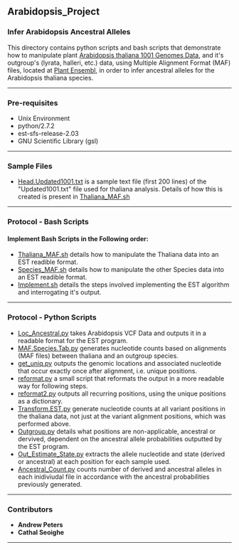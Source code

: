 ## Arabidopsis_Project
### Infer Arabidopsis Ancestral Alleles


This directory contains python scripts and bash scripts that demonstrate how to manipulate plant [Arabidopsis thaliana 1001 Genomes Data](https://1001genomes.org/index.html), and it's outgroup's (lyrata, halleri, etc.) data, using Multiple Alignment Format (MAF) files, located at [Plant Ensembl](http://plants.ensembl.org/index.html), in order to infer ancestral alleles for the Arabidopsis thaliana species.

***

### Pre-requisites

* Unix Environment
* python/2.7.2
* est-sfs-release-2.03
* GNU Scientific Library (gsl)

***

### Sample Files

* [Head.Updated1001.txt](https://github.com/AndyPetes/Arabidopsis_Project/blob/master/Head.Updated1001.txt) is a sample text file (first 200 lines) of the "Updated1001.txt" file used for thaliana analysis. Details of how this is created is present in [Thaliana_MAF.sh](https://github.com/AndyPetes/Arabidopsis_Project/blob/master/Thaliana_MAF.sh)

***

### Protocol - Bash Scripts
#### Implement Bash Scripts in the Following order:
* [Thaliana_MAF.sh](https://github.com/AndyPetes/Arabidopsis_Project/blob/master/Thaliana_MAF.sh) details how to manipulate the Thaliana data into an EST readible format.
* [Species_MAF.sh](https://github.com/AndyPetes/Arabidopsis_Project/blob/master/Species_MAF.sh) details how to manipulate the other Species data into an EST readible format.
* [Implement.sh](https://github.com/AndyPetes/Arabidopsis_Project/blob/master/Implement.sh) details the steps involved implementing the EST algorithm and interrogating it's output.

***

### Protocol - Python Scripts
* [Loc_Ancestral.py](https://github.com/AndyPetes/Arabidopsis_Project/blob/master/Loc_Ancestral.py) takes Arabidopsis VCF Data and outputs it in a readable format for the EST program.
* [MAF.Species.Tab.py](https://github.com/AndyPetes/Arabidopsis_Project/blob/master/MAF.Species.Tab.py) generates nucleotide counts based on alignments (MAF files) between thaliana and an outgroup species.
* [get_uniq.py](https://github.com/AndyPetes/Arabidopsis_Project/blob/master/get_uniq.py) outputs the genomic locations and associated nucleotide that occur exactly once after alignment, i.e. unique positions.
* [reformat.py](https://github.com/AndyPetes/Arabidopsis_Project/blob/master/reformat.py) a small script that reformats the output in a more readable way for following steps.
* [reformat2.py](https://github.com/AndyPetes/Arabidopsis_Project/blob/master/reformat2.py) outputs all recurring positions, using the unique positions as a dictionary.
* [Transform.EST.py](https://github.com/AndyPetes/Arabidopsis_Project/blob/master/Transform.EST.py) generate nucleotide counts at all variant positions in the thaliana data, not just at the variant alignment positions, which was performed above.
* [Outgroup.py](https://github.com/AndyPetes/Arabidopsis_Project/blob/master/Outgroup.py) details what positions are non-applicable, ancestral or dervived, dependent on the ancestral allele probabilities outputted by the EST program.
* [Out_Estimate_State.py](https://github.com/AndyPetes/Arabidopsis_Project/blob/master/Out_Estimate_State.py) extracts the allele nucleotide and state (derived or ancestral) at each position for each sample used.
* [Ancestral_Count.py](https://github.com/AndyPetes/Arabidopsis_Project/blob/master/Ancestral_Count.py) counts number of derived and ancestral alleles in each inidiviudal file in accordance with the ancestral probabilities previously generated.

***

### Contributors

* **Andrew Peters**
* **Cathal Seoighe**

***
